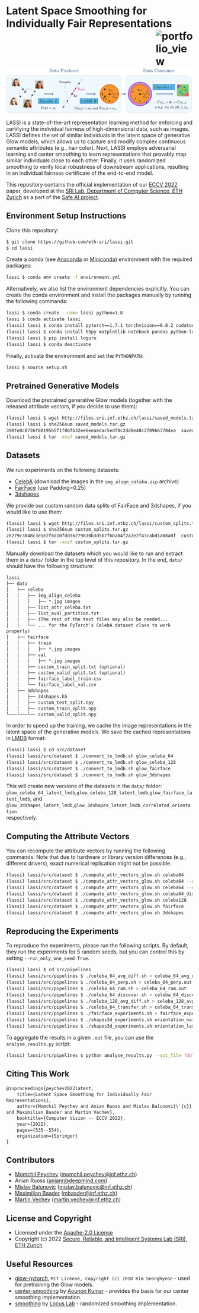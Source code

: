 # Latent Space Smoothing for Individually Fair Representations <a href="https://www.sri.inf.ethz.ch/"><img width="100" alt="portfolio_view" align="right" src="http://safeai.ethz.ch/img/sri-logo.svg"></a>

![Overview](overview.png)

LASSI is a state-of-the-art representation learning method for enforcing and certifying the individual fairness of
high-dimensional data, such as images. LASSI defines the set of similar individuals in the latent space of
generative Glow models, which allows us to capture and modify complex continuous semantic attributes
(e.g., hair color).  Next, LASSI employs adversarial learning and center smoothing to learn representations that
provably map similar individuals close to each other. Finally, it uses randomized smoothing to verify local
robustness of downstream applications, resulting in an individual fairness certificate of the end-to-end model.

This repository contains the official implementation of our [ECCV 2022](https://www.sri.inf.ethz.ch/publications/peychev2022latent) paper,
developed at the [SRI Lab, Department of Computer Science, ETH Zurich](https://www.sri.inf.ethz.ch)
as a part of the [Safe AI project](http://safeai.ethz.ch).

## Environment Setup Instructions

Clone this repository:
```bash
$ git clone https://github.com/eth-sri/lassi.git
$ cd lassi
```

Create a conda
(see [Anaconda](https://www.anaconda.com/distribution/#download-section) or
[Miniconda](https://docs.conda.io/en/latest/miniconda.html))
environment with the required packages:
```bash
lassi $ conda env create -f environment.yml
```

Alternatively, we also list the environment dependencies explicitly.
You can create the conda environment and install the packages manually by running the following commands:
```bash
lassi $ conda create --name lassi python=3.8
lassi $ conda activate lassi
(lassi) lassi $ conda install pytorch==1.7.1 torchvision==0.8.2 cudatoolkit=10.2 -c pytorch
(lassi) lassi $ conda install h5py matplotlib notebook pandas python-lmdb scikit-learn statsmodels tensorboard tqdm
(lassi) lassi $ pip install loguru
(lassi) lassi $ conda deactivate
```

Finally, activate the environment and set the `PYTHONPATH`:
```bash
lassi $ source setup.sh
```

## Pretrained Generative Models

Download the pretrained generative Glow models
(together with the released attribute vectors, if you decide to use them):
```bash
(lassi) lassi $ wget http://files.sri.inf.ethz.ch/lassi/saved_models.tar.gz
(lassi) lassi $ sha256sum saved_models.tar.gz
390fe8c8726f80195b5f1f86fb32ee6eeaedac5edf0c2dd8e48c2f09663784ea  saved_models.tar.gz
(lassi) lassi $ tar -xvzf saved_models.tar.gz
```

## Datasets

We run experiments on the following datasets:
* [CelebA](https://mmlab.ie.cuhk.edu.hk/projects/CelebA.html) (download the images in the `img_align_celeba.zip` archive)
* [FairFace](https://github.com/joojs/fairface) (use Padding=0.25)
* [3dshapes](https://github.com/deepmind/3d-shapes)

We provide our custom random data splits of FairFace and 3dshapes, if you would like to use them:
```bash
(lassi) lassi $ wget http://files.sri.inf.ethz.ch/lassi/custom_splits.tar.gz
(lassi) lassi $ sha256sum custom_splits.tar.gz
2e279c3048c3e1e2f6d10fdd36279830b3d5b7f6ba84f2a2e2f43cabd1a68a0f  custom_splits.tar.gz
(lassi) lassi $ tar -xvzf custom_splits.tar.gz
```

Manually download the datasets which you would like to run and extract them in a `data/` folder in the top level
of this repository. In the end, `data/` should have the following structure:

```
lassi
├── data
│   ├── celeba
│   │   ├── img_align_celeba
│   │   │   ├── *.jpg images
│   │   ├── list_attr_celeba.txt
│   │   ├── list_eval_partition.txt
│   │   ├── (The rest of the text files may also be needed...
│   │   └── ... for the PyTorch's CelebA dataset class to work properly)
│   ├── fairface
│   │   ├── train
│   │   │   ├── *.jpg images
│   │   ├── val
│   │   │   ├── *.jpg images
│   │   ├── custom_train_split.txt (optional)
│   │   ├── custom_valid_split.txt (optional)
│   │   ├── fairface_label_train.csv
│   │   └── fairface_label_val.csv
│   ├── 3dshapes
│   │   ├── 3dshapes.h5
│   │   ├── custom_test_split.npy
│   │   ├── custom_train_split.npy
└───└───└── custom_valid_split.npy
```

In order to speed up the training, we cache the image representations in the latent space of the generative models.
We save the cached representations in [LMDB](https://lmdb.readthedocs.io/en/release/) format:
```bash
(lassi) lassi $ cd src/dataset
(lassi) lassi/src/dataset $ ./convert_to_lmdb.sh glow_celeba_64
(lassi) lassi/src/dataset $ ./convert_to_lmdb.sh glow_celeba_128
(lassi) lassi/src/dataset $ ./convert_to_lmdb.sh glow_fairface
(lassi) lassi/src/dataset $ ./convert_to_lmdb.sh glow_3dshapes
```

This will create new versions of the datasets in the `data/` folder:\
`glow_celeba_64_latent_lmdb`,`glow_celeba_128_latent_lmdb`,`glow_fairface_latent_lmdb`, and\
`glow_3dshapes_latent_lmdb`,`glow_3dshapes_latent_lmdb_correlated_orientation`\
respectively.

## Computing the Attribute Vectors

You can recompute the attribute vectors by running the following commands.
Note that due to hardware or library version differences (e.g., different drivers), exact numerical replication
might not be possible.
```bash
(lassi) lassi/src/dataset $ ./compute_attr_vectors_glow.sh celeba64
(lassi) lassi/src/dataset $ ./compute_attr_vectors_glow.sh celeba64 --computation_method perpendicular --epochs 3 --lr 0.001 --normalize_vectors True
(lassi) lassi/src/dataset $ ./compute_attr_vectors_glow.sh celeba64 --computation_method ramaswamy --epochs 3 --lr 0.001 --target Smiling
(lassi) lassi/src/dataset $ ./compute_attr_vectors_glow.sh celeba64_discover
(lassi) lassi/src/dataset $ ./compute_attr_vectors_glow.sh celeba128
(lassi) lassi/src/dataset $ ./compute_attr_vectors_glow.sh fairface
(lassi) lassi/src/dataset $ ./compute_attr_vectors_glow.sh 3dshapes
```

## Reproducing the Experiments

To reproduce the experiments, please run the following scripts.
By default, they run the experiments for 5 random seeds, but you can control this by setting
`--run_only_one_seed True`.
```bash
(lassi) lassi $ cd src/pipelines
(lassi) lassi/src/pipelines $ ./celeba_64_avg_diff.sh > celeba_64_avg_diff.out
(lassi) lassi/src/pipelines $ ./celeba_64_perp.sh > celeba_64_perp.out
(lassi) lassi/src/pipelines $ ./celeba_64_ram.sh > celeba_64_ram.out
(lassi) lassi/src/pipelines $ ./celeba_64_discover.sh > celeba_64_discover.out
(lassi) lassi/src/pipelines $ ./celeba_128_avg_diff.sh > celeba_128_avg_diff.out
(lassi) lassi/src/pipelines $ ./celeba_64_transfer.sh > celeba_64_transfer.out
(lassi) lassi/src/pipelines $ ./fairface_experiments.sh > fairface_experiments.out
(lassi) lassi/src/pipelines $ ./shapes3d_experiments.sh orientation_naive
(lassi) lassi/src/pipelines $ ./shapes3d_experiments.sh orientation_lassi
```

To aggregate the results in a given `.out` file, you can use the `analyse_results.py` script:
```bash
(lassi) lassi/src/pipelines $ python analyse_results.py --out_file [OUT_FILE]
```

## Citing This Work

```
@inproceedings{peychev2022latent,
    title={Latent Space Smoothing for Individually Fair Representations},
    author={Momchil Peychev and Anian Ruoss and Mislav Balunovi{\'{c}} and Maximilian Baader and Martin Vechev},
    booktitle={Computer Vision -- ECCV 2022},
    year={2022},
    pages={535--554},
    organization={Springer}
}
```

## Contributors

* [Momchil Peychev](https://www.sri.inf.ethz.ch/people/momchil) (momchil.peychev@inf.ethz.ch)
* Anian Ruoss (anianr@deepmind.com)
* [Mislav Balunović](https://www.sri.inf.ethz.ch/people/mislav) (mislav.balunovic@inf.ethz.ch)
* [Maximilian Baader](https://www.sri.inf.ethz.ch/people/max) (mbaader@inf.ethz.ch)
* [Martin Vechev](https://www.sri.inf.ethz.ch/people/martin) (martin.vechev@inf.ethz.ch)

## License and Copyright

* Licensed under the [Apache-2.0 License](LICENSE)
* Copyright (c) 2022 [Secure, Reliable, and Intelligent Systems Lab (SRI), ETH Zurich](https://www.sri.inf.ethz.ch)

## Useful Resources

* [glow-pytorch](https://github.com/rosinality/glow-pytorch), `MIT License, Copyright
(c) 2018 Kim Seonghyeon` - used for pretraining the Glow models.
* [center-smoothing](https://github.com/aounon/center-smoothing)
by [Aounon Kumar](https://www.cs.umd.edu/~aounon/) - provides the basis for our center smoothing implementation.
* [smoothing](https://github.com/locuslab/smoothing)
by [Locus Lab](https://github.com/locuslab) - randomized smoothing implementation.
